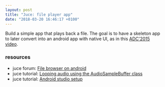 ```yaml
---
layout: post
title: "Juce: file player app"
date: "2018-03-20 16:46:17 +0100"
---
```


Build a simple app that plays back a file. The goal is to have a skeleton app to later convert into an android app with native UI, as in this [ADC'2015 video](https://www.youtube.com/watch?v=R2WhYU2JTfQ).


### resources

- juce forum: [File browser on android](https://forum.juce.com/t/file-browser-on-android/26161)
- juce tutorial: [Looping audio using the AudioSampleBuffer class](https://docs.juce.com/master/tutorial_looping_audio_sample_buffer.html)
- juce tutorial: [Android studio setup](https://docs.juce.com/master/tutorial_android_studio.html)
